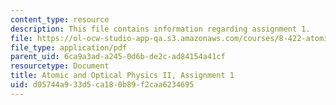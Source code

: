 ```yaml
---
content_type: resource
description: This file contains information regarding assignment 1.
file: https://ol-ocw-studio-app-qa.s3.amazonaws.com/courses/8-422-atomic-and-optical-physics-ii-spring-2013/d05744a933d5ca180b89f2caa6234695_MIT8_422S13_hw1.pdf
file_type: application/pdf
parent_uid: 6ca9a3ad-a245-0d6b-de2c-ad84154a41cf
resourcetype: Document
title: Atomic and Optical Physics II, Assignment 1
uid: d05744a9-33d5-ca18-0b89-f2caa6234695
---
```


